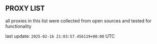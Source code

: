## PROXY LIST

all proxies in this list were collected from open sources and tested for functionality

last update: `2025-02-16 21:03:57.456119+00:00` UTC